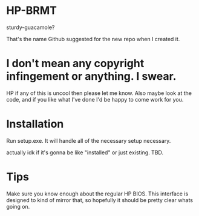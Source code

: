 # HP-BRMT

sturdy-guacamole?

That's the name Github suggested for the new repo when I created it. 

# I don't mean any copyright infingement or anything. I swear.

HP if any of this is uncool then please let me know. Also maybe look at the code, and if you like what I've done I'd be happy to come work for you. 

# Installation

Run setup.exe. It will handle all of the necessary setup necessary. 

actually idk if it's gonna be like "installed" or just existing. TBD.

# Tips

Make sure you know enough about the regular HP BIOS. This interface is designed to kind of mirror that, so hopefully it should be pretty clear whats going on.